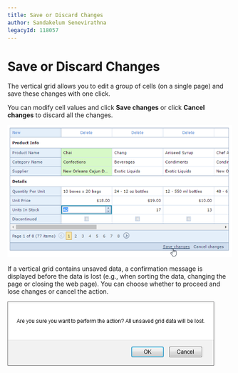 ```yaml
---
title: Save or Discard Changes
author: Sandakelum Senevirathna
legacyId: 118057
---
```

# Save or Discard Changes
The vertical grid allows you to edit a group of cells (on a single page) and save these changes with one click.

You can modify cell values and click **Save changes** or click **Cancel changes**  to discard all the changes.

![EUD-ASPxVerticalGrid-SaveChanges](../../../images/img126998.png)

If a vertical grid contains unsaved data, a confirmation message is displayed before the data is lost (e.g., when sorting the data, changing the page or closing the web page). You can choose whether to proceed and lose changes or cancel the action.

![Grid_BatchMessage](../../../images/img22760.png)